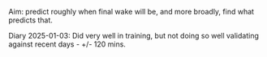 Aim: predict roughly when final wake will be, and more broadly, find what predicts that.

Diary
2025-01-03: Did very well in training, but not doing so well validating against recent days - +/- 120 mins.